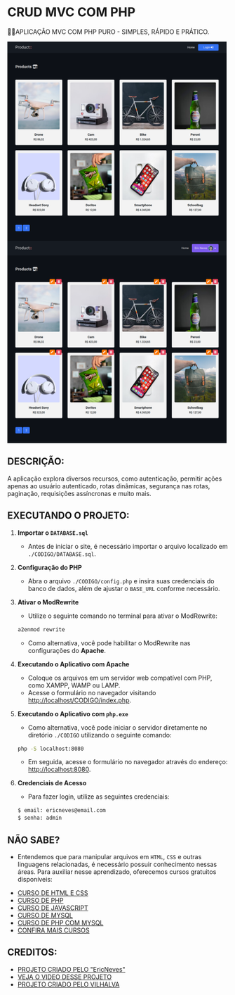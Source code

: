 # CRUD MVC COM PHP
👨‍🏫APLICAÇÃO MVC COM PHP PURO - SIMPLES, RÁPIDO E PRÁTICO.

<img src="./IMAGENS/FOTO_1.png" align="center" width="500"> <br> 
<img src="./IMAGENS/FOTO_2.png" align="center" width="500"> <br> 

## DESCRIÇÃO:
A aplicação explora diversos recursos, como autenticação, permitir ações apenas ao usuário autenticado, rotas dinâmicas, segurança nas rotas, paginação, requisições assíncronas e muito mais.

## EXECUTANDO O PROJETO:
1. **Importar o `DATABASE.sql`**  
   - Antes de iniciar o site, é necessário importar o arquivo localizado em `./CODIGO/DATABASE.sql`.

2. **Configuração do PHP**  
   - Abra o arquivo `./CODIGO/config.php` e insira suas credenciais do banco de dados, além de ajustar o `BASE_URL` conforme necessário.

3. **Ativar o ModRewrite**  
   - Utilize o seguinte comando no terminal para ativar o ModRewrite: 

   ```bash
   a2enmod rewrite
   ```

   - Como alternativa, você pode habilitar o ModRewrite nas configurações do **Apache**.

4. **Executando o Aplicativo com Apache**  
   - Coloque os arquivos em um servidor web compatível com PHP, como XAMPP, WAMP ou LAMP.
   - Acesse o formulário no navegador visitando [http://localhost/CODIGO/index.php](http://localhost/CODIGO/index.php).

5. **Executando o Aplicativo com `php.exe`**  
   - Como alternativa, você pode iniciar o servidor diretamente no diretório `./CODIGO` utilizando o seguinte comando:

   ```bash
   php -S localhost:8080
   ```

   - Em seguida, acesse o formulário no navegador através do endereço: [http://localhost:8080](http://localhost:8080).

6. **Credenciais de Acesso**  
   - Para fazer login, utilize as seguintes credenciais:

   ```sh
   $ email: ericneves@email.com
   $ senha: admin
   ```

## NÃO SABE?
- Entendemos que para manipular arquivos em `HTML`, `CSS` e outras linguagens relacionadas, é necessário possuir conhecimento nessas áreas. Para auxiliar nesse aprendizado, oferecemos cursos gratuitos disponíveis:
* [CURSO DE HTML E CSS](https://github.com/VILHALVA/CURSO-DE-HTML-E-CSS)
* [CURSO DE PHP](https://github.com/VILHALVA/CURSO-DE-PHP)
* [CURSO DE JAVASCRIPT](https://github.com/VILHALVA/CURSO-DE-JAVASCRIPT)
* [CURSO DE MYSQL](https://github.com/VILHALVA/CURSO-DE-MYSQL)
* [CURSO DE PHP COM MYSQL](https://github.com/VILHALVA/CURSO-DE-PHP-COM-MYSQL)
* [CONFIRA MAIS CURSOS](https://github.com/VILHALVA?tab=repositories&q=+topic:CURSO)

## CREDITOS:
- [PROJETO CRIADO PELO "EricNeves"](https://github.com/EricNeves/simpleCRUDMVC)
- [VEJA O VIDEO DESSE PROJETO](https://youtu.be/jamKWbvmerQ?si=Qgm1hxWr-SQ810mx)
- [PROJETO CRIADO PELO VILHALVA](https://github.com/VILHALVA)




